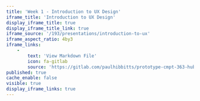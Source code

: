 ```yaml
---
title: 'Week 1 - Introduction to UX Design'
iframe_title: 'Introduction to UX Design'
display_iframe_title: true
display_iframe_title_link: true
iframe_source: '/193/presentations/introduction-to-ux'
iframe_aspect_ratio: 4by3
iframe_links:
    -
        text: 'View Markdown File'
        icon: fa-gitlab
        source: 'https://gitlab.com/paulhibbitts/prototype-cmpt-363-hub/blob/master/pages/02.193/presentations/introduction-to-ux/presentation.md'
published: true
cache_enable: false
visible: true
display_iframe_links: true
---
```

